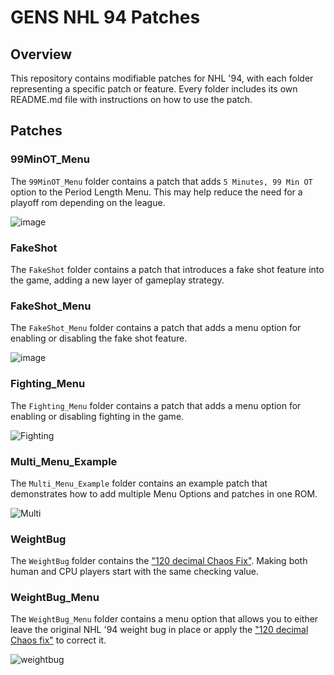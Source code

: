 # GENS NHL 94 Patches

## Overview
This repository contains modifiable patches for NHL '94, with each folder representing a specific patch or feature. Every folder includes its own README.md file with instructions on how to use the patch.

## Patches

### 99MinOT_Menu
The `99MinOT_Menu` folder contains a patch that adds `5 Minutes, 99 Min OT` option to the Period Length Menu. This may help reduce the need for a playoff rom depending on the league.

![image](https://github.com/user-attachments/assets/6f7b9472-74cd-49b1-a49e-11129bc1a142)

### FakeShot
The `FakeShot` folder contains a patch that introduces a fake shot feature into the game, adding a new layer of gameplay strategy.

### FakeShot_Menu
The `FakeShot_Menu` folder contains a patch that adds a menu option for enabling or disabling the fake shot feature.

![image](https://github.com/user-attachments/assets/9dc0556c-3b05-42c4-a0fc-614fdbf16779)

### Fighting_Menu
The `Fighting_Menu` folder contains a patch that adds a menu option for enabling or disabling fighting in the game.

![Fighting](https://github.com/user-attachments/assets/2e6e0e32-da79-4403-a3bb-de710b51e8e9)

### Multi_Menu_Example
The `Multi_Menu_Example` folder contains an example patch that demonstrates how to add multiple Menu Options and patches in one ROM.

![Multi](https://github.com/user-attachments/assets/eb6aab6d-505f-401e-b164-42944b7a628a)

### WeightBug
The `WeightBug` folder contains the ["120 decimal Chaos Fix"](https://forum.nhl94.com/index.php?/topic/31175-how-checking-works-in-genesis/). Making both human and CPU players start with the same checking value.

### WeightBug_Menu
The `WeightBug_Menu` folder contains a menu option that allows you to either leave the original NHL '94 weight bug in place or apply the ["120 decimal Chaos fix"](https://forum.nhl94.com/index.php?/topic/31175-how-checking-works-in-genesis/) to correct it.

![weightbug](https://github.com/user-attachments/assets/c6a12bee-7f7e-4dbe-939b-8ae0faec7c24)

